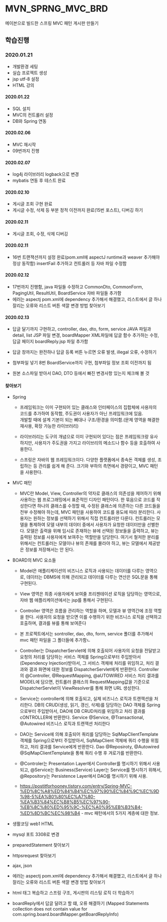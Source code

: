 # MVN_SPRNG_MVC_BRD
메이븐으로 빌드한 스프링  MVC 패턴 게시판 만들기

## 학습진행

### 2020.01.21
- 개발환경 세팅
- 실습 프로젝트 생성
- jsp utf-8 설정
- HTML 강의 

#### 2020.01.22 
- SQL 설치
- MVC의 컨트롤러 설정
- DB와 Spring 연동 

#### 2020.02.06
- MVC 재시작
- 09번까지 진행

#### 2020.02.07
- log4j 라이브러리 logback으로 변경
- mybatis 연동 후 테스트 완료 

#### 2020.02.10
- 게시글 조회 구현 완료
- 게시글 수정, 삭제 등 부분 정적 이전까지 완료(15번 포스트), 디버깅 하기

#### 2020.02.11
- 게시글 조회, 수정, 삭제 디버깅

#### 2020.02.11
- 16번 트랜잭션까지 설정 완료(pom.xml에 aspectJ runtime과 weaver 추가해야 정상 동작함)
  insertFail 추가하고 컨트롤러 등 자바 파일 수정함

#### 2020.02.12
- 17번까지 진행함, java 파일들 수정하고 CommonDto, CommonForm, PagingUtil, ResultUtil, BoardService 자바 파일들 추가함
- 에러는 aspectj pom.xml에 dependency 추가해서 해결했고, 리스트에서 글 하나 잘리는 오류와 리스트 버튼 색깔 변경 방법 찾아보기 

#### 2020.02.13
- 답글 달기까지 구현하고, controller, dao, dto, form, service JAVA 파일과 detail, list JSP 파일 변경, boardMapper XML파일에 답글 함수 추가하는 수정, 답글 페이지 boardReply.jsp 파일 추가함
- 답글 창까지는 완전하나 답글 등록 버튼 누르면 오류 발생, illegal 오류, 수정하기

- 첨부파일 넣기 8번 BoardService까지 구현, 첨부파일 정보 조회 이전까지 됨
- 원본 소스파일 받아서 DAO, DTO 등에서 빠진 변경사항 있는지 체크해 볼 것

#### 찾아보기
- Spring
    - 프레임워크는 이미 구현되어 있는 클래스와 인터페이스의 집합체에 사용자의 코드를 추가하여 동작함, 주도권이 사용자가 아닌 프레임워크에 있음.     
    개발할 때에 설계 기본이 되는 뼈대나 구조/환경을 의미함.(문제 영역을 해결한 재사용, 확장 가능한 라이브러리)
    
    - 라이브러리는 도구의 개념으로 이미 구현되어 있다는 점은 프레임워크랑 유사하지만, 사용자가 주도권을 가지고 라이브리의 메소드나 함수 등을 호출하여 사용한다.
    
    - 스프링은 자바의 웹 프레임워크이다. 다양한 플랫폼에서 종속돈 객체를 생성, 조립하는 등 관리를 쉽게 해 준다. 크기와 부하의 측면에서 경량이고, MVC 패턴을 사용한다.

- MVC 패턴
    
    - MVC란 Model, View, Controller의 약자로 클래스의 의존성을 제어하기 위해 사용하는 웹 프로그래밍에서 표준적인 디자인 패턴이다. 한 묶음으로 코드를 작성한다면 하나의 클래스를 수정할 때, 수정된 클래스에 의존하는 다른 코드들을 전부 수정해야 하는데, MVC 패턴을 사용하여 코드를 용도에 따라 분리한다. 사용자는 원하는 정보를 선택하기 위해서 직접 컨트롤러만 다룬다. 
    컨트롤러는 모델을 통제하여 모델 내부의 데이터 중에서 사용자가 요청한 데이터만을 선별한다. 모델은 출력을 위해 임시로 존재하는 뷰에 선택된 정보들을 출력하고, 뷰는 출력된 정보를 사용자에게 보여주는 역할만을 담당한다.
    여기서 철저한 분리를 위해서는 컨트롤러는 모델이나 뷰의 존재를 몰라야 하고, 뷰는 모델에서 제공받은 정보를 저장해서는 안 된다.

- BOARD의 MVC 요소들
    
    - Model은 애플리케이션의 비즈니스 로직과 사용되는 데이터를 다루는 영역으로, 데이터는 DBMS에 의해 관리되고 데이터를 다루는 연산은 SQL문을 통해 구현된다.
    
    - View 영역은 최종 사용자에게 보여줄 프리젠테이션 로직을 담당하는 영역으로, 자바 웹 애플리케이션에서는 jsp를 통해서 구현된다.
    
    - Controller 영역은 흐름을 관리하는 역할을 하며, 모델과 뷰 영역간에 조정 역할을 한다. 사용자의 요청을 받으면 이를 수행하기 위한 비즈니스 로직을 선택하고 호출하며, 결과를 뷰를 통해 보여준다
    
    - 본 프로젝트에서는 sontroller, dao, dto, form, service 폴더를 추가해서 mvc 패턴 파일을 그 폴더들에 추가함ㄴ
    
    - Controller는 DispatcherServlet에 의해 호출되어 사용자의 요청을 전달받고 요청의 처리를 담당하는 서비스 객체를 Spring으로부터 주입받아서(Dependency Injection)받아서, 그 서비스 객체에 처리를 위임하고, 처리 결과와 결과 화면에 대한 정보를 DispatcherServlet에게 반환한다. Controller의 @Controller, @RequestMapping, @aUTOWIRED 서비스 처리 결과를 MODEL에 담으면, 컨트롤러 클래스의 RequestMapping값을 기준으로 DispatcherServlet이 ViewResolver를 통해 화면 URL 생성한다.
    
    - Service는 controller에 의해 호출되고, 실제 비즈니스 로직과 트랜잭션을 처리한다. DB의 CRUD(생성, 읽기, 갱신, 삭제)를 담당하는 DAO 객체를 Spring으로부터 주입받아서, DAO에 DB CRUD처리를 위임하고 처리 결과를 cONTROLLER에 반환한다. Service @Service, @Transactional, @Autowired 비즈니스 로직과 트랜잭션 처리한다
   
   - DAO는 Service에 의해 호출되어 쿼리를 담당하는 SqlMapClientTemplate 객체를 Spring으로부터 주입받아서, SqlMapClient 객체에 쿼리 수행을 위힘하고, 처리 결과를 Service에게 반환한다. 
      Dao @Reposiroty, @Autowired @SqlMapClientTemplate을 통해 쿼리 수행 후 겨로가를 반환한다.
    
    - @Controler는 Presentation Layer에서 Controller를 명시하기 위해서 사용되고, @Service는 Business(Service) Layer는 Service를 명시하기 위해서, @Repository는 Persistence Layer에서 DAO를 명시하기 위해 사용.
    
    - https://postitforhooney.tistory.com/entry/Spring-MVC-%ED%8C%A8%ED%84%B4%EC%97%90%EC%84%9C%EC%9D%98-5%EA%B0%80%EC%A7%80-%EA%B3%84%EC%B8%B5%EC%97%90-%EB%8C%80%ED%95%9C-%EC%A0%95%EB%B3%B4-%ED%8D%BC%EC%98%B4 - 
    mvc 패턴에서의 5가지 계층에 대한 정보.


- 생활코딩 web1 HTML 
- mysql 포트 3308로 변경
- preparedStatement 찾아보기
- httpsrequest 찾아보기
- ajax, json
- 에러는 aspectj pom.xml에 dependency 추가해서 해결했고, 리스트에서 글 하나 잘리는 오류와 리스트 버튼 색깔 변경 방법 찾아보기
- html 태그 복습하고 스프링 구조, 게시판의 리스팅 로직 더 학습하기
- boardReply에서 답글 달려고 할 떄, 오류 해결하기
  (Mapped Statements collection does not contain value for com.spring.board.boardMapper.getBoardReplyInfo)
